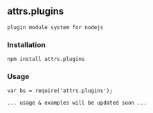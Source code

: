 ## attrs.plugins
	plugin module system for nodejs

### Installation

	npm install attrs.plugins

### Usage
	var bs = require('attrs.plugins');
	
	... usage & examples will be updated soon ...
